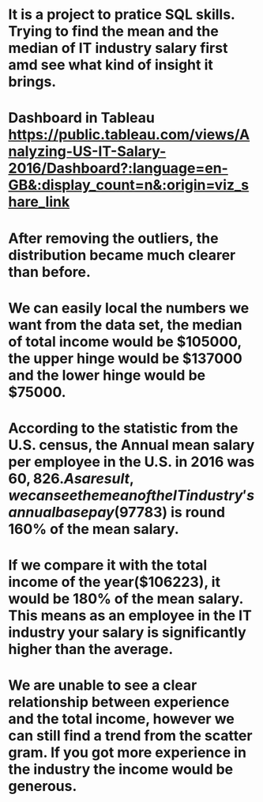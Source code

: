 # It is a project to pratice SQL skills. Trying to find the mean and the median of IT industry salary first amd see what kind of insight it brings.
# Dashboard in Tableau https://public.tableau.com/views/Analyzing-US-IT-Salary-2016/Dashboard?:language=en-GB&:display_count=n&:origin=viz_share_link

# After removing the outliers, the distribution became much clearer than before.
# We can easily local the numbers we want from the data set, the median of total income would be $105000, the upper hinge would be $137000 and the lower hinge would be $75000.

# According to the statistic from the U.S. census, the Annual mean salary per employee in the U.S. in 2016 was $60,826. As a result, we can see the mean of the IT industry's annual base pay($97783) is round 160% of the mean salary. 
# If we compare it with the total income of the year($106223), it would be 180% of the mean salary. This means as an employee in the IT industry your salary is significantly higher than the average.

# We are unable to see a clear relationship between experience and the total income, however we can still find a trend from the scatter gram. If you got more experience in the industry the income would be generous.
